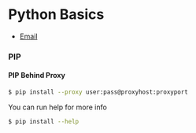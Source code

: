 # Python Basics

* [Email](email/README.md)

### PIP

#### PIP Behind Proxy

```sh
$ pip install --proxy user:pass@proxyhost:proxyport
```

You can run help for more info


```sh
$ pip install --help
```
